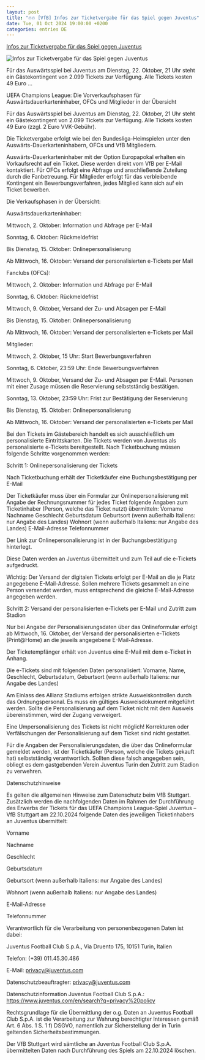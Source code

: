 ```yaml
---
layout: post
title: "🔥🔥 [VfB] Infos zur Ticketvergabe für das Spiel gegen Juventus"
date: Tue, 01 Oct 2024 19:00:00 +0200
categories: entries DE
---
```

[Infos zur Ticketvergabe für das Spiel gegen Juventus](https://www.vfb.de/de/vfb/aktuell/neues/fans/2024/infos-ticketvergabe-zum-champions-league-spiel-bei-juventus/)

![Infos zur Ticketvergabe für das Spiel gegen Juventus](https://www.vfb.de/images/redaktion/images/logos/2425/CL/24_UK_MED_Stream_PK_Wappenpaarung_CL_Juventus_1920x1080_00000_frz_960x540.jpg)

Für das Auswärtsspiel bei Juventus am Dienstag, 22. Oktober, 21 Uhr steht ein Gästekontingent von 2.099 Tickets zur Verfügung. Alle Tickets kosten 49 Euro ...

UEFA Champions League: Die Vorverkaufsphasen für Auswärtsdauerkarteninhaber, OFCs und Mitglieder in der Übersicht

Für das Auswärtsspiel bei Juventus am Dienstag, 22. Oktober, 21 Uhr steht ein Gästekontingent von 2.099 Tickets zur Verfügung. Alle Tickets kosten 49 Euro (zzgl. 2 Euro VVK-Gebühr).

Die Ticketvergabe erfolgt wie bei den Bundesliga-Heimspielen unter den Auswärts-Dauerkarteninhabern, OFCs und VfB Mitgliedern.

Auswärts-Dauerkarteninhaber mit der Option Europapokal erhalten ein Vorkaufsrecht auf ein Ticket. Diese werden direkt vom VfB per E-Mail kontaktiert. Für OFCs erfolgt eine Abfrage und anschließende Zuteilung durch die Fanbetreuung. Für Mitglieder erfolgt für das verbleibende Kontingent ein Bewerbungsverfahren, jedes Mitglied kann sich auf ein Ticket bewerben.

Die Verkaufsphasen in der Übersicht:

Auswärtsdauerkarteninhaber:

Mittwoch, 2. Oktober: Information und Abfrage per E-Mail

Sonntag, 6. Oktober: Rückmeldefrist

Bis Dienstag, 15. Oktober: Onlinepersonalisierung

Ab Mittwoch, 16. Oktober: Versand der personalisierten e-Tickets per Mail

Fanclubs (OFCs):

Mittwoch, 2. Oktober: Information und Abfrage per E-Mail

Sonntag, 6. Oktober: Rückmeldefrist

Mittwoch, 9. Oktober, Versand der Zu- und Absagen per E-Mail

Bis Dienstag, 15. Oktober: Onlinepersonalisierung

Ab Mittwoch, 16. Oktober: Versand der personalisierten e-Tickets per Mail

Mitglieder:

Mittwoch, 2. Oktober, 15 Uhr: Start Bewerbungsverfahren

Sonntag, 6. Oktober, 23:59 Uhr: Ende Bewerbungsverfahren

Mittwoch, 9. Oktober, Versand der Zu- und Absagen per E-Mail. Personen mit einer Zusage müssen die Reservierung selbstständig bestätigen.

Sonntag, 13. Oktober, 23:59 Uhr: Frist zur Bestätigung der Reservierung

Bis Dienstag, 15. Oktober: Onlinepersonalisierung

Ab Mittwoch, 16. Oktober: Versand der personalisierten e-Tickets per Mail

Bei den Tickets im Gästebereich handelt es sich ausschließlich um personalisierte Eintrittskarten. Die Tickets werden von Juventus als personalisierte e-Tickets bereitgestellt. Nach Ticketbuchung müssen folgende Schritte vorgenommen werden:

Schritt 1: Onlinepersonalisierung der Tickets

Nach Ticketbuchung erhält der Ticketkäufer eine Buchungsbestätigung per E-Mail

Der Ticketkäufer muss über ein Formular zur Onlinepersonalisierung mit Angabe der Rechnungsnummer für jedes Ticket folgende Angaben zum Ticketinhaber (Person, welche das Ticket nutzt) übermitteln: Vorname Nachname Geschlecht Geburtsdatum Geburtsort (wenn außerhalb Italiens: nur Angabe des Landes) Wohnort (wenn außerhalb Italiens: nur Angabe des Landes) E-Mail-Adresse Telefonnummer

Der Link zur Onlinepersonalisierung ist in der Buchungsbestätigung hinterlegt.

Diese Daten werden an Juventus übermittelt und zum Teil auf die e-Tickets aufgedruckt.

Wichtig: Der Versand der digitalen Tickets erfolgt per E-Mail an die je Platz angegebene E-Mail-Adresse. Sollen mehrere Tickets gesammelt an eine Person versendet werden, muss entsprechend die gleiche E-Mail-Adresse angegeben werden.

Schritt 2: Versand der personalisierten e-Tickets per E-Mail und Zutritt zum Stadion

Nur bei Angabe der Personalisierungsdaten über das Onlineformular erfolgt ab Mittwoch, 16. Oktober, der Versand der personalisierten e-Tickets (Print@Home) an die jeweils angegebene E-Mail-Adresse.

Der Ticketempfänger erhält von Juventus eine E-Mail mit dem e-Ticket in Anhang.

Die e-Tickets sind mit folgenden Daten personalisiert: Vorname, Name, Geschlecht, Geburtsdatum, Geburtsort (wenn außerhalb Italiens: nur Angabe des Landes)

Am Einlass des Allianz Stadiums erfolgen strikte Ausweiskontrollen durch das Ordnungspersonal. Es muss ein gültiges Ausweisdokument mitgeführt werden. Sollte die Personalisierung auf dem Ticket nicht mit dem Ausweis übereinstimmen, wird der Zugang verweigert.

Eine Umpersonalisierung des Tickets ist nicht möglich! Korrekturen oder Verfälschungen der Personalisierung auf dem Ticket sind nicht gestattet.

Für die Angaben der Personalisierungsdaten, die über das Onlineformular gemeldet werden, ist der Ticketkäufer (Person, welche die Tickets gekauft hat) selbstständig verantwortlich. Sollten diese falsch angegeben sein, obliegt es dem gastgebenden Verein Juventus Turin den Zutritt zum Stadion zu verwehren.

Datenschutzhinweise

Es gelten die allgemeinen Hinweise zum Datenschutz beim VfB Stuttgart. Zusätzlich werden die nachfolgenden Daten im Rahmen der Durchführung des Erwerbs der Tickets für das UEFA Champions League-Spiel Juventus – VfB Stuttgart am 22.10.2024 folgende Daten des jeweiligen Ticketinhabers an Juventus übermittelt:

Vorname

Nachname

Geschlecht

Geburtsdatum

Geburtsort (wenn außerhalb Italiens: nur Angabe des Landes)

Wohnort (wenn außerhalb Italiens: nur Angabe des Landes)

E-Mail-Adresse

Telefonnummer

Verantwortlich für die Verarbeitung von personenbezogenen Daten ist dabei:

Juventus Football Club S.p.A., Via Druento 175, 10151 Turin, Italien

Telefon: (+39) 011.45.30.486

E-Mail: privacy@juventus.com

Datenschutzbeauftragter: privacy@juventus.com

Datenschutzinformation Juventus Football Club S.p.A.: https://www.juventus.com/en/search?q=privacy%20policy

Rechtsgrundlage für die Übermittlung der o.g. Daten an Juventus Football Club S.p.A. ist die Verarbeitung zur Wahrung berechtigter Interessen gemäß Art. 6 Abs. 1 S. 1 f) DSGVO, namentlich zur Sicherstellung der in Turin geltenden Sicherheitsbestimmungen.

Der VfB Stuttgart wird sämtliche an Juventus Football Club S.p.A. übermittelten Daten nach Durchführung des Spiels am 22.10.2024 löschen.

